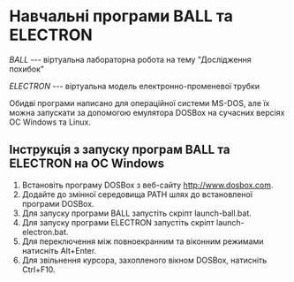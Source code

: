 Навчальні програми BALL та ELECTRON
===================================

*BALL* --- віртуальна лабораторна робота на тему "Дослідження похибок"

*ELECTRON* --- віртуальна модель електронно-променевої трубки

Обидві програми написано для операційної системи MS-DOS, 
але їх можна запускати за допомогою емулятора DOSBox на сучасних версіях ОС Windows та Linux.

Інструкція з запуску програм BALL та ELECTRON на ОС Windows
-----------------------------------------------------------

1. Встановіть програму DOSBox з веб-сайту http://www.dosbox.com.
2. Додайте до змінної середовища PATH шлях до встановленої програми DOSBox.
3. Для запуску програми BALL запустіть скріпт launch-ball.bat.
4. Для запуску програми ELECTRON запустіть скріпт launch-electron.bat.
5. Для переключення між повноекранним та віконним режимами натисніть Alt+Enter.
6. Для звільнення курсора, захопленого вікном DOSBox, натисніть Ctrl+F10.

